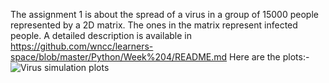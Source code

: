 
The assignment 1 is about the spread of a virus in a group of 15000 people represented by a 2D matrix. 
The ones in the matrix represent infected people. 
A detailed description is available in https://github.com/wncc/learners-space/blob/master/Python/Week%204/README.md
Here are the plots:-
![Virus simulation plots](https://user-images.githubusercontent.com/81472530/113382514-41536680-939f-11eb-93d9-bf88834b4082.png)
